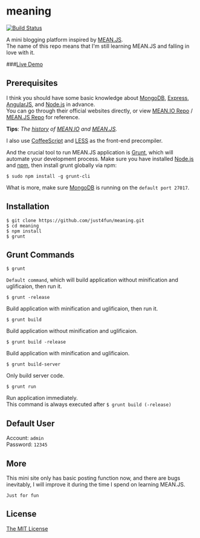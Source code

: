 meaning
=======

[![Build Status](https://travis-ci.org/just4fun/meaning.png)](https://travis-ci.org/just4fun/meaning)

A mini blogging platform inspired by [MEAN.JS](http://meanjs.org).   
The name of this repo means that I'm still learning MEAN.JS and falling in love with it.  

###[Live Demo](http://talent-is.me)

## Prerequisites
I think you should have some basic knowledge about [MongoDB](http://mongodb.org/), [Express](http://expressjs.com/), [AngularJS](https://angularjs.org/), and [Node.js](http://nodejs.org/) in advance.    
You can go through their official websites directly, or view [MEAN.IO Repo](https://github.com/linnovate/mean) / [MEAN.JS Repo](https://github.com/meanjs/mean) for reference.

**Tips**: *The [history](http://blog.meanjs.org/post/76726660228/forking-out-of-an-open-source-conflict) of [MEAN.IO](http://mean.io) and [MEAN.JS](http://meanjs.org).*

I also use [CoffeeScript](http://coffeescript.org/) and [LESS](http://lesscss.org/) as the front-end precompiler.

And the crucial tool to run MEAN.JS application is [Grunt](http://gruntjs.com/), which will automate your development process.
Make sure you have installed [Node.js](http://nodejs.org/) and [npm](https://www.npmjs.org/), then install grunt globally via npm:
```
$ sudo npm install -g grunt-cli
```
What is more, make sure [MongoDB](http://mongodb.org/) is running on the ```default port 27017```.

## Installation
```
$ git clone https://github.com/just4fun/meaning.git
$ cd meaning
$ npm install
$ grunt
```

## Grunt Commands
```
$ grunt
```
```Default command```, which will build application without minification and uglificaion, then run it.
```
$ grunt -release
```
Build application with minification and uglificaion, then run it.
```
$ grunt build
```
Build application without minification and uglificaion.
```
$ grunt build -release
```
Build application with minification and uglificaion.
```
$ grunt build-server
```
Only build server code.
```
$ grunt run
```
Run application immediately.   
This command is always executed after ```$ grunt build (-release)```


## Default User
Account: ```admin```    
Password: ```12345```

## More
This mini site only has basic posting function now, and there are bugs inevitably, I will improve it during the time I spend on learning MEAN.JS.

```Just for fun```

## License
[The MIT License](http://opensource.org/licenses/MIT)
